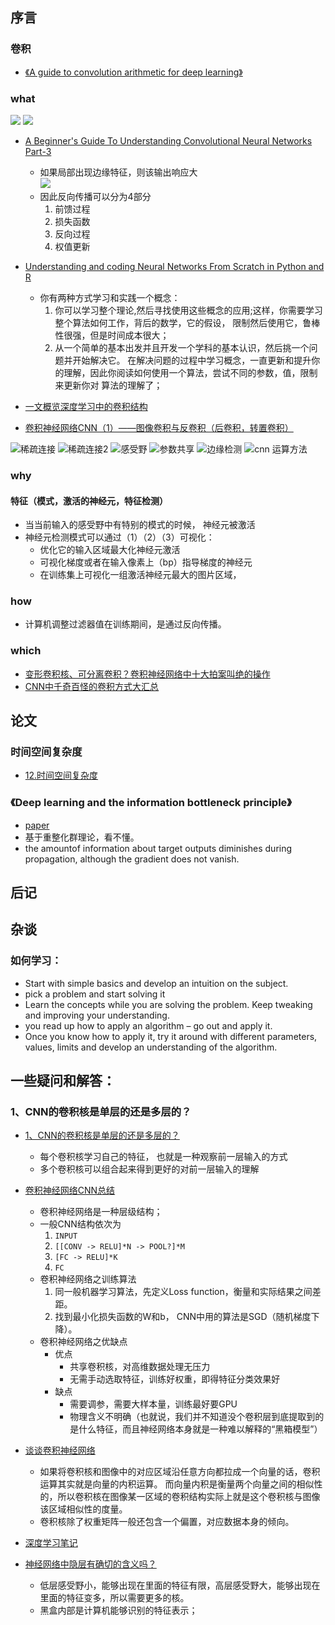 ## 序言### 卷积* [《A guide to convolution arithmetic for deep learning》](paper/2018-A%20guide%20to%20convolution%20arithmetic%20for%20deep%20learning%20.pdf)### what![](readme/9卷积网络笔记_01.JPG)![](readme/9卷积网络笔记_02.JPG)* [A Beginner's Guide To Understanding Convolutional Neural Networks Part-3](https://adeshpande3.github.io/The-9-Deep-Learning-Papers-You-Need-To-Know-About.html)    * 如果局部出现边缘特征，则该输出响应大 \    ![](readme/cnn_01.png)    * 因此反向传播可以分为4部分        1. 前馈过程        2. 损失函数        3. 反向过程        4. 权值更新* [Understanding and coding Neural Networks From Scratch in Python and R](https://www.analyticsvidhya.com/blog/2017/05/neural-network-from-scratch-in-python-and-r/)    * 你有两种方式学习和实践一个概念：        1. 你可以学习整个理论,然后寻找使用这些概念的应用;这样，你需要学习整个算法如何工作，背后的数学，它的假设，        限制然后使用它，鲁棒性很强，但是时间成本很大；        2. 从一个简单的基本出发并且开发一个学科的基本认识，然后挑一个问题并开始解决它。         在解决问题的过程中学习概念，一直更新和提升你的理解，因此你阅读如何使用一个算法，尝试不同的参数，值，限制来更新你对         算法的理解了；* [一文概览深度学习中的卷积结构](https://mp.weixin.qq.com/s?__biz=MzA3MzI4MjgzMw==&mid=2650731362&idx=4&sn=d163dd19d806f84928cacae8e92f5114&chksm=871b371cb06cbe0a738122035ff03c67eb4be20730722fd8a6f36e8b116b5501e1124bff02fe&scene=21#wechat_redirect)* [卷积神经网络CNN（1）——图像卷积与反卷积（后卷积，转置卷积）](https://blog.csdn.net/fate_fjh/article/details/52882134)    ![稀疏连接](readme/稀疏连接.png)![稀疏连接2](readme/稀疏连接2.png)![感受野](readme/感受野.png)![参数共享](readme/参数共享.png)![边缘检测](readme/边缘检测.png)![cnn 运算方法](readme/cnn.png)       ### why#### 特征（模式，激活的神经元，特征检测）* 当当前输入的感受野中有特别的模式的时候， 神经元被激活* 神经元检测模式可以通过（1）（2）（3）可视化：    * 优化它的输入区域最大化神经元激活    * 可视化梯度或者在输入像素上（bp）指导梯度的神经元    * 在训练集上可视化一组激活神经元最大的图片区域，### how* 计算机调整过滤器值在训练期间，是通过反向传播。### which* [变形卷积核、可分离卷积？卷积神经网络中十大拍案叫绝的操作](https://zhuanlan.zhihu.com/p/28749411)* [CNN中千奇百怪的卷积方式大汇总](https://zhuanlan.zhihu.com/p/29367273)## 论文### 时间空间复杂度* [12.时间空间复杂度](12.时间空间复杂度.md)### 《Deep learning and the information bottleneck principle》* [paper](paper/2015-Deep%20learning%20and%20the%20information%20bottleneck%20principle.pdf)* 基于重整化群理论，看不懂。* the amountof information about target outputs diminishes during propagation, although the gradient does not vanish. ## 后记## 杂谈### 如何学习：* Start with simple basics and develop an intuition on the subject.*  pick a problem and start solving it* Learn the concepts while you are solving the problem. Keep tweaking and improving your understanding. * you read up how to apply an algorithm – go out and apply it. * Once you know how to apply it, try it around with different parameters, values, limits and develop an understanding of the algorithm.## 一些疑问和解答：### 1、CNN的卷积核是单层的还是多层的？* [1、CNN的卷积核是单层的还是多层的？](https://www.julyedu.com/question/big/kp_id/26/ques_id/932)    * 每个卷积核学习自己的特征， 也就是一种观察前一层输入的方式    * 多个卷积核可以组合起来得到更好的对前一层输入的理解    * [卷积神经网络CNN总结](https://www.cnblogs.com/skyfsm/p/6790245.html)    * 卷积神经网络是一种层级结构；    * 一般CNN结构依次为        1. `INPUT`        2.	`[[CONV -> RELU]*N -> POOL?]*M`         3.	`[FC -> RELU]*K`        4.	`FC`    * 卷积神经网络之训练算法        1.	同一般机器学习算法，先定义Loss function，衡量和实际结果之间差距。        2.	找到最小化损失函数的W和b， CNN中用的算法是SGD（随机梯度下降）。    * 卷积神经网络之优缺点        * 优点            * 共享卷积核，对高维数据处理无压力            * 无需手动选取特征，训练好权重，即得特征分类效果好        * 缺点            * 需要调参，需要大样本量，训练最好要GPU            * 物理含义不明确（也就说，我们并不知道没个卷积层到底提取到的是什么特征，而且神经网络本身就是一种难以解释的“黑箱模型”）* [谈谈卷积神经网络](http://chenggang.me/2017/09/12/%E8%B0%88%E8%B0%88%E5%8D%B7%E7%A7%AF%E7%A5%9E%E7%BB%8F%E7%BD%91%E7%BB%9C/)    * 如果将卷积核和图像中的对应区域沿任意方向都拉成一个向量的话，卷积运算其实就是向量的内积运算。    而向量内积是衡量两个向量之间的相似性的，所以卷积核在图像某一区域的卷积结构实际上就是这个卷积核与图像该区域相似性的度量。    * 卷积核除了权重矩阵一般还包含一个偏置，对应数据本身的倾向。* [深度学习笔记](http://wangxin123.com/2019/01/01/%E6%B7%B1%E5%BA%A6%E5%AD%A6%E4%B9%A0%E7%AC%94%E8%AE%B0/#%E5%8D%B7%E7%A7%AF%E7%A5%9E%E7%BB%8F%E7%BD%91%E7%BB%9C%E7%A4%BA%E4%BE%8B)* [神经网络中隐层有确切的含义吗？](https://www.zhihu.com/question/60493121)    * 低层感受野小，能够出现在里面的特征有限，高层感受野大，能够出现在里面的特征变多，所以需要更多的核。    * 黑盒内部是计算机能够识别的特征表示；